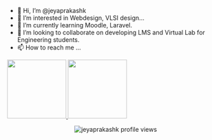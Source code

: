- 👋 Hi, I’m @jeyaprakashk
- 👀 I’m interested in Webdesign, VLSI design...
- 🌱 I’m currently learning Moodle, Laravel.
- 💞️ I’m looking to collaborate on developing LMS and Virtual Lab for Engineering students.
- 📫 How to reach me ...

<!---
jeyaprakashk/jeyaprakashk is a ✨ special ✨ repository because its `README.md` (this file) appears on your GitHub profile.
You can click the Preview link to take a look at your changes.
--->
<a href="https://github.com/jeyaprakashk">
  <img height="137px" src="https://github-readme-stats.vercel.app/api?username=jeyaprakashk&count_private=true&show_icons=true&&hide_title=true&hide_border=true&theme=prussian&bg_color=ffffff00&text_color=718096" />
  <img height="137px" src="https://github-readme-stats.vercel.app/api/top-langs/?username=jeyaprakashk&hide_title=true&hide_border=true&layout=compact&langs_count=6&theme=prussian&bg_color=ffffff00&text_color=718096" />
</a>
<p align="center"><img src="https://komarev.com/ghpvc/?username=jeyaprakashk" alt="jeyaprakashk profile views " /></p>

